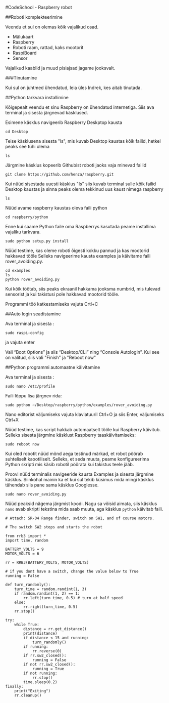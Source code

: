 #CodeSchool - Raspberry robot 

##Roboti komplekteerimine

Veendu et sul on olemas kõik vajalikud osad.

- Mälukaart
- Raspberry
- Roboti raam, rattad, kaks mootorit
- RaspiBoard
- Sensor

Vajalikud kaablid ja muud pisiajsad jagame jooksvalt. 


###Tinutamine

Kui sul on juhtmed ühendatud, leia üles Indrek, kes aitab tinutada. 



##Python tarkvara installimine

Kõigepealt veendu et sinu Raspberry on ühendatud internetiga. Siis ava terminal ja sisesta järgnevad käsklused.

Esimene käsklus navigeerib Raspberry Deskptop kausta
```
cd Desktop
```
Teise käsklusena sisesta "ls", mis kuvab Desktop kaustas kõik failid, hetkel peaks see tühi olema
```
ls
```

Järgmine käsklus kopeerib Githubist roboti jaoks vaja minevad failid
```
git clone https://github.com/henza/raspberry.git
```
Kui nüüd sisestada uuesti käsklus "ls" siis kuvab terminal sulle kõik failid Desktop kaustas ja sinna peaks olema tekkinud uus kaust nimega raspberry
```
ls
```
Nüüd avame raspberry kaustas oleva faili python
```
cd raspberry/python
```
Enne kui saame Python faile oma Raspberrys kasutada peame installima vajaliku tarkvara. 
```
sudo python setup.py install
```
Nüüd testime, kas oleme roboti õigesti kokku pannud ja kas mootorid hakkavad tööle
Selleks navigeerime kausta examples ja käivitame faili rover_avoiding.py. 

```
cd examples
ls
python rover_avoiding.py
```
Kui kõik töötab, siis peaks ekraanil hakkama jooksma numbrid, mis tulevad sensorist ja kui takistusi pole hakkavad mootorid tööle.

Programmi töö katkestamiseks vajuta Crtl+C



##Auto login seadistamine

Ava terminal ja sisesta :
```
sudo raspi-config
```
ja vajuta enter

Vali “Boot Options” ja siis “Desktop/CLI” ning “Console Autologin”. Kui see on valitud, siis vali "Finish" ja "Reboot now"


##Python programmi automaatne käivitamine

Ava terminal ja sisesta :
```
sudo nano /etc/profile
```
Faili lõppu lisa järgnev rida:
```
sudo python ~/Desktop/raspberry/python/examples/rover_avoiding.py
```
Nano editorist väljumiseks vajuta klaviatuuril Ctrl+O ja siis Enter, väljumiseks Ctrl+X


Nüüd testime, kas script hakkab automaatselt tööle kui Raspberry käivitub. Selleks sisesta järgmine käsklust Raspberry taaskäivitamiseks:

```
sudo reboot now
```

Kui oled robotit nüüd mõnd aega testinud märkad, et robot pöörab suhteliselt kaootiliselt. Selleks, et seda muuta, peame konfigureerima Python skripti mis käsib robotil pöörata kui takistus teele jääb. 

Proovi nüüd terminalis navigeeride kausta Examples ja sisesta järgmine käsklus. Siinkohal mainin ka et kui sul tekib küsimus mida mingi käsklus tähendab siis pane sama käsklus Googlesse. 

```
sudo nano rover_avoiding.py
```
Nüüd peaksid nägema järgmist koodi. Nagu sa võisid aimata, siis käsklus `nano` avab skripti tekstina mida saab muuta, aga käsklus `python` käivitab faili.

```
# Attach: SR-04 Range finder, switch on SW1, and of course motors.

# The switch SW2 stops and starts the robot

from rrb3 import *
import time, random

BATTERY_VOLTS = 9
MOTOR_VOLTS = 6

rr = RRB3(BATTERY_VOLTS, MOTOR_VOLTS)

# if you dont have a switch, change the value below to True
running = False

def turn_randomly():
    turn_time = random.randint(1, 3)
    if random.randint(1, 2) == 1:
        rr.left(turn_time, 0.5) # turn at half speed
    else:
        rr.right(turn_time, 0.5)
    rr.stop()

try:
    while True:
        distance = rr.get_distance()
        print(distance)
        if distance < 15 and running:
            turn_randomly()
        if running:
            rr.reverse(0)
        if rr.sw2_closed():
            running = False
        if not rr.sw2_closed():
            running = True
        if not running:
            rr.stop()
        time.sleep(0.2)
finally:
    print("Exiting")
    rr.cleanup()
```
